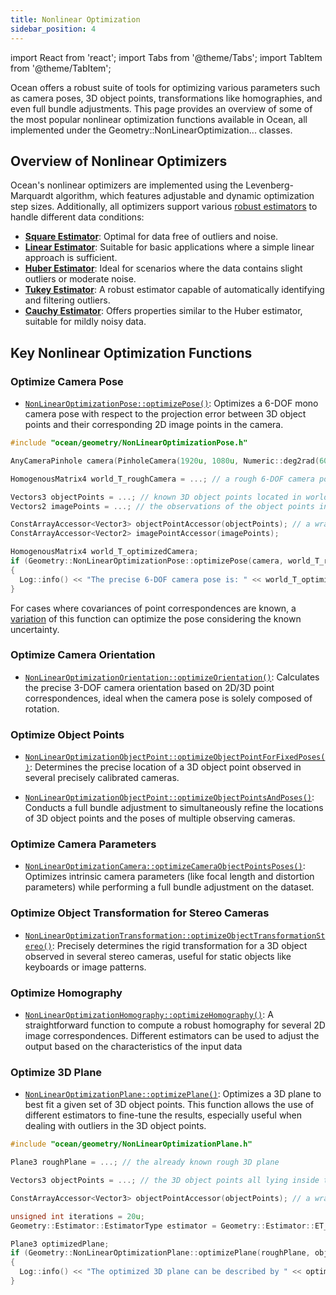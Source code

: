 ```yaml
---
title: Nonlinear Optimization
sidebar_position: 4
---
```


import React from 'react';
import Tabs from '@theme/Tabs';
import TabItem from '@theme/TabItem';

Ocean offers a robust suite of tools for optimizing various parameters such as camera poses, 3D object points, transformations like homographies, and even full bundle adjustments.
This page provides an overview of some of the most popular nonlinear optimization functions available in Ocean, all implemented under the Geometry::NonLinearOptimization... classes.

## Overview of Nonlinear Optimizers

Ocean's nonlinear optimizers are implemented using the Levenberg-Marquardt algorithm, which features adjustable and dynamic optimization step sizes.
Additionally, all optimizers support various [robust estimators](https://github.com/facebookresearch/ocean/blob/v1.0.0/impl/ocean/geometry/Estimator.h#L26) to handle different data conditions:

* [**Square Estimator**](https://github.com/facebookresearch/ocean/blob/v1.0.0/impl/ocean/geometry/Estimator.h#L52): Optimal for data free of outliers and noise.
* [**Linear Estimator**](https://github.com/facebookresearch/ocean/blob/v1.0.0/impl/ocean/geometry/Estimator.h#L66): Suitable for basic applications where a simple linear approach is sufficient.
* [**Huber Estimator**](https://github.com/facebookresearch/ocean/blob/v1.0.0/impl/ocean/geometry/Estimator.h#L84): Ideal for scenarios where the data contains slight outliers or moderate noise.
* [**Tukey Estimator**](https://github.com/facebookresearch/ocean/blob/v1.0.0/impl/ocean/geometry/Estimator.h#L102): A robust estimator capable of automatically identifying and filtering outliers.
* [**Cauchy Estimator**](https://github.com/facebookresearch/ocean/blob/v1.0.0/impl/ocean/geometry/Estimator.h#L118): Offers properties similar to the Huber estimator, suitable for mildly noisy data.

## Key Nonlinear Optimization Functions

### Optimize Camera Pose

* [`NonLinearOptimizationPose::optimizePose()`](https://github.com/facebookresearch/ocean/blob/v1.0.0/impl/ocean/geometry/NonLinearOptimizationPose.h#L96): Optimizes a 6-DOF mono camera pose with respect to the projection error between 3D object points and their corresponding 2D image points in the camera.

```cpp
#include "ocean/geometry/NonLinearOptimizationPose.h"

AnyCameraPinhole camera(PinholeCamera(1920u, 1080u, Numeric::deg2rad(60)));

HomogenousMatrix4 world_T_roughCamera = ...; // a rough 6-DOF camera pose which (e.g., from a previous frame or a good guess etc.)

Vectors3 objectPoints = ...; // known 3D object points located in world
Vectors2 imagePoints = ...; // the observations of the object points in the camera, one for each 3D object point

ConstArrayAccessor<Vector3> objectPointAccessor(objectPoints); // a wrapper to access the object points
ConstArrayAccessor<Vector2> imagePointAccessor(imagePoints);

HomogenousMatrix4 world_T_optimizedCamera;
if (Geometry::NonLinearOptimizationPose::optimizePose(camera, world_T_roughCamera, objectPointAccessor, imagePointAccessor, world_T_optimizedCamera))
{
  Log::info() << "The precise 6-DOF camera pose is: " << world_T_optimizedCamera;
}
```

For cases where covariances of point correspondences are known, a [variation](https://github.com/facebookresearch/ocean/blob/v1.0.0/impl/ocean/geometry/NonLinearOptimizationPose.h#L123) of this function can optimize the pose considering the known uncertainty.

### Optimize Camera Orientation

* [`NonLinearOptimizationOrientation::optimizeOrientation()`](https://github.com/facebookresearch/ocean/blob/v1.0.0/impl/ocean/geometry/NonLinearOptimizationOrientation.h#L64): Calculates the precise 3-DOF camera orientation based on 2D/3D point correspondences, ideal when the camera pose is solely composed of rotation.

### Optimize Object Points

* [`NonLinearOptimizationObjectPoint::optimizeObjectPointForFixedPoses()`](https://github.com/facebookresearch/ocean/blob/v1.0.0/impl/ocean/geometry/NonLinearOptimizationObjectPoint.h#L151): Determines the precise location of a 3D object point observed in several precisely calibrated cameras.

* [`NonLinearOptimizationObjectPoint::optimizeObjectPointsAndPoses()`](https://github.com/facebookresearch/ocean/blob/v1.0.0/impl/ocean/geometry/NonLinearOptimizationObjectPoint.h#L506): Conducts a full bundle adjustment to simultaneously refine the locations of 3D object points and the poses of multiple observing cameras.

### Optimize Camera Parameters

* [`NonLinearOptimizationCamera::optimizeCameraObjectPointsPoses()`](https://github.com/facebookresearch/ocean/blob/v1.0.0/impl/ocean/geometry/NonLinearOptimizationCamera.h#L217): Optimizes intrinsic camera parameters (like focal length and distortion parameters) while performing a full bundle adjustment on the dataset.

### Optimize Object Transformation for Stereo Cameras

* [`NonLinearOptimizationTransformation::optimizeObjectTransformationStereo()`](https://github.com/facebookresearch/ocean/blob/v1.0.0/impl/ocean/geometry/NonLinearOptimizationTransformation.h#L105): Precisely determines the rigid transformation for a 3D object observed in several stereo cameras, useful for static objects like keyboards or image patterns.

### Optimize Homography

* [`NonLinearOptimizationHomography::optimizeHomography()`](https://github.com/facebookresearch/ocean/blob/v1.0.0/impl/ocean/geometry/NonLinearOptimizationHomography.h#L105): A straightforward function to compute a robust homography for several 2D image correspondences. Different estimators can be used to adjust the output based on the characteristics of the input data


### Optimize 3D Plane

* [`NonLinearOptimizationPlane::optimizePlane()`](https://github.com/facebookresearch/ocean/blob/v1.0.0/impl/ocean/geometry/NonLinearOptimizationPlane.h#L79): Optimizes a 3D plane to best fit a given set of 3D object points. This function allows the use of different estimators to fine-tune the results, especially useful when dealing with outliers in the 3D object points.

```cpp
#include "ocean/geometry/NonLinearOptimizationPlane.h"

Plane3 roughPlane = ...; // the already known rough 3D plane

Vectors3 objectPoints = ...; // the 3D object points all lying inside the 3D plane

ConstArrayAccessor<Vector3> objectPointAccessor(objectPoints); // a wrapper to access the object points

unsigned int iterations = 20u;
Geometry::Estimator::EstimatorType estimator = Geometry::Estimator::ET_HUBER; // let's use the robust Huber estimator because out data may contain some noise/outliers

Plane3 optimizedPlane;
if (Geometry::NonLinearOptimizationPlane::optimizePlane(roughPlane, objectPointAccessor, optimizedPlane, iterations, estimator))
{
  Log::info() << "The optimized 3D plane can be described by " << optimizedPlane.pointOnPlane() << " " << optimizedPlane.normal();
}
```
